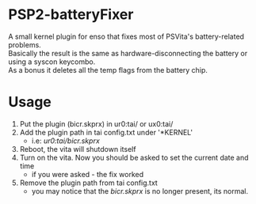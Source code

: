 # PSP2-batteryFixer
A small kernel plugin for enso that fixes most of PSVita's battery-related problems.
<br>
Basically the result is the same as hardware-disconnecting the battery or using a syscon keycombo.
<br>
As a bonus it deletes all the temp flags from the battery chip.
# Usage
1) Put the plugin (bicr.skprx) in ur0:tai/ or ux0:tai/
2) Add the plugin path in tai config.txt under '\*KERNEL'
    - i.e: *ur0:tai/bicr.skprx*
3) Reboot, the vita will shutdown itself
4) Turn on the vita. Now you should be asked to set the current date and time
    - if you were asked - the fix worked
5) Remove the plugin path from tai config.txt
    - you may notice that the *bicr.skprx* is no longer present, its normal.
 
